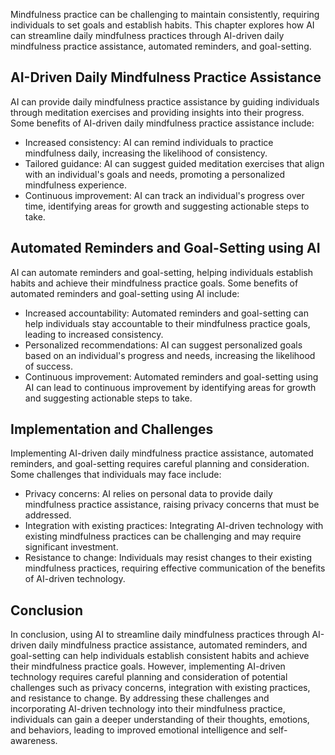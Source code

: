 
Mindfulness practice can be challenging to maintain consistently, requiring individuals to set goals and establish habits. This chapter explores how AI can streamline daily mindfulness practices through AI-driven daily mindfulness practice assistance, automated reminders, and goal-setting.

AI-Driven Daily Mindfulness Practice Assistance
-----------------------------------------------

AI can provide daily mindfulness practice assistance by guiding individuals through meditation exercises and providing insights into their progress. Some benefits of AI-driven daily mindfulness practice assistance include:

* Increased consistency: AI can remind individuals to practice mindfulness daily, increasing the likelihood of consistency.
* Tailored guidance: AI can suggest guided meditation exercises that align with an individual's goals and needs, promoting a personalized mindfulness experience.
* Continuous improvement: AI can track an individual's progress over time, identifying areas for growth and suggesting actionable steps to take.

Automated Reminders and Goal-Setting using AI
---------------------------------------------

AI can automate reminders and goal-setting, helping individuals establish habits and achieve their mindfulness practice goals. Some benefits of automated reminders and goal-setting using AI include:

* Increased accountability: Automated reminders and goal-setting can help individuals stay accountable to their mindfulness practice goals, leading to increased consistency.
* Personalized recommendations: AI can suggest personalized goals based on an individual's progress and needs, increasing the likelihood of success.
* Continuous improvement: Automated reminders and goal-setting using AI can lead to continuous improvement by identifying areas for growth and suggesting actionable steps to take.

Implementation and Challenges
-----------------------------

Implementing AI-driven daily mindfulness practice assistance, automated reminders, and goal-setting requires careful planning and consideration. Some challenges that individuals may face include:

* Privacy concerns: AI relies on personal data to provide daily mindfulness practice assistance, raising privacy concerns that must be addressed.
* Integration with existing practices: Integrating AI-driven technology with existing mindfulness practices can be challenging and may require significant investment.
* Resistance to change: Individuals may resist changes to their existing mindfulness practices, requiring effective communication of the benefits of AI-driven technology.

Conclusion
----------

In conclusion, using AI to streamline daily mindfulness practices through AI-driven daily mindfulness practice assistance, automated reminders, and goal-setting can help individuals establish consistent habits and achieve their mindfulness practice goals. However, implementing AI-driven technology requires careful planning and consideration of potential challenges such as privacy concerns, integration with existing practices, and resistance to change. By addressing these challenges and incorporating AI-driven technology into their mindfulness practice, individuals can gain a deeper understanding of their thoughts, emotions, and behaviors, leading to improved emotional intelligence and self-awareness.
